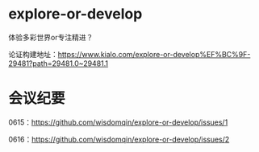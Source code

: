 # explore-or-develop
体验多彩世界or专注精进？

论证构建地址：https://www.kialo.com/explore-or-develop%EF%BC%9F-29481?path=29481.0~29481.1

# 会议纪要
0615：https://github.com/wisdomqin/explore-or-develop/issues/1

0616：https://github.com/wisdomqin/explore-or-develop/issues/2
